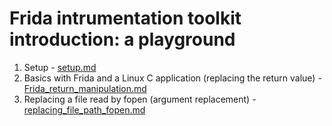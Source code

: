 # Frida intrumentation toolkit introduction: a playground

1. Setup - [setup.md](https://github.com/kxynos/qemu_embedded/blob/master/frida/setup.md)
2. Basics with Frida and a Linux C application (replacing the return value) - [Frida_return_manipulation.md](https://github.com/kxynos/qemu_embedded/blob/master/frida/Frida_return_manipulation.md)
3. Replacing a file read by fopen (argument replacement) - [replacing_file_path_fopen.md](https://github.com/kxynos/qemu_embedded/blob/master/frida/replacing_file_path_fopen.md)
